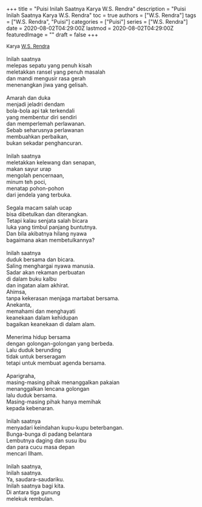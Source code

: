 +++
title = "Puisi Inilah Saatnya Karya W.S. Rendra"
description = "Puisi Inilah Saatnya Karya W.S. Rendra"
toc = true
authors = ["W.S. Rendra"]
tags = ["W.S. Rendra", "Puisi"]
categories = ["Puisi"]
series = ["W.S. Rendra"]
date = 2020-08-02T04:29:00Z
lastmod = 2020-08-02T04:29:00Z
featuredImage = ""
draft = false
+++

<div style="text-align: justify;">
<div style="font-size: small;">Karya <a href="/authors/w.s.-rendra/" target="_blank">W.S. Rendra</a></div><br />
Inilah saatnya<br />
melepas sepatu yang penuh kisah<br />
meletakkan ransel yang penuh masalah<br />
dan mandi mengusir rasa gerah<br />
menenangkan jiwa yang gelisah.<br />
<br />
Amarah dan duka<br />
menjadi jeladri dendam<br />
bola-bola api tak terkendali<br />
yang membentur diri sendiri<br />
dan memperlemah perlawanan.<br />
Sebab seharusnya perlawanan<br />
membuahkan perbaikan,<br />
bukan sekadar penghancuran.<br />
<br />
Inilah saatnya<br />
meletakkan kelewang dan senapan,<br />
makan sayur urap<br />
mengolah pencernaan,<br />
minum teh poci,<br />
menatap pohon-pohon<br />
dari jendela yang terbuka.<br />
<br />
Segala macam salah ucap<br />
bisa dibetulkan dan diterangkan.<br />
Tetapi kalau senjata salah bicara<br />
luka yang timbul panjang buntutnya.<br />
Dan bila akibatnya hilang nyawa<br />
bagaimana akan membetulkannya?<br />
<br />
Inilah saatnya<br />
duduk bersama dan bicara.<br />
Saling menghargai nyawa manusia.<br />
Sadar akan rekaman perbuatan<br />
di dalam buku kalbu<br />
dan ingatan alam akhirat.<br />
Ahimsa,<br />
tanpa kekerasan menjaga martabat bersama.<br />
Anekanta,<br />
memahami dan menghayati<br />
keanekaan dalam kehidupan<br />
bagaikan keanekaan di dalam alam.<br />
<br />
Menerima hidup bersama<br />
dengan golongan-golongan yang berbeda.<br />
Lalu duduk berunding<br />
tidak untuk berseragam<br />
tetapi untuk membuat agenda bersama.<br />
<br />
Aparigraha,<br />
masing-masing pihak menanggalkan pakaian<br />
menanggalkan lencana golongan<br />
lalu duduk bersama.<br />
Masing-masing pihak hanya memihak<br />
kepada kebenaran.<br />
<br />
Inilah saatnya<br />
menyadari keindahan kupu-kupu beterbangan.<br />
Bunga-bunga di padang belantara<br />
Lembutnya daging dan susu ibu<br />
dan para cucu masa depan<br />
mencari Ilham.<br />
<br />
Inilah saatnya,<br />
Inilah saatnya.<br />
Ya, saudara-saudariku.<br />
Inilah saatnya bagi kita.<br />
Di antara tiga gunung<br />
melekuk rembulan.</div>
